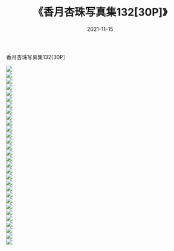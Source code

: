 ﻿---
layout: post
title:  《香月杏珠写真集132[30P]》
date:   2021-11-15
img: http://pic.660000.xyz/1:/性感/2021/香月杏珠写真集132[30P]/000.jpg
categories: [美女, 清纯, 唯美]
---

香月杏珠写真集132[30P]

  ![](http://pic.660000.xyz/1:/性感/2021/香月杏珠写真集132[30P]/001.jpg) <br> ![](http://pic.660000.xyz/1:/性感/2021/香月杏珠写真集132[30P]/002.jpg) <br> ![](http://pic.660000.xyz/1:/性感/2021/香月杏珠写真集132[30P]/003.jpg) <br> ![](http://pic.660000.xyz/1:/性感/2021/香月杏珠写真集132[30P]/004.jpg) <br> ![](http://pic.660000.xyz/1:/性感/2021/香月杏珠写真集132[30P]/005.jpg) <br> ![](http://pic.660000.xyz/1:/性感/2021/香月杏珠写真集132[30P]/006.jpg) <br> ![](http://pic.660000.xyz/1:/性感/2021/香月杏珠写真集132[30P]/007.jpg) <br> ![](http://pic.660000.xyz/1:/性感/2021/香月杏珠写真集132[30P]/008.jpg) <br> ![](http://pic.660000.xyz/1:/性感/2021/香月杏珠写真集132[30P]/009.jpg) <br> ![](http://pic.660000.xyz/1:/性感/2021/香月杏珠写真集132[30P]/010.jpg) <br> ![](http://pic.660000.xyz/1:/性感/2021/香月杏珠写真集132[30P]/011.jpg) <br> ![](http://pic.660000.xyz/1:/性感/2021/香月杏珠写真集132[30P]/012.jpg) <br> ![](http://pic.660000.xyz/1:/性感/2021/香月杏珠写真集132[30P]/013.jpg) <br> ![](http://pic.660000.xyz/1:/性感/2021/香月杏珠写真集132[30P]/014.jpg) <br> ![](http://pic.660000.xyz/1:/性感/2021/香月杏珠写真集132[30P]/015.jpg) <br> ![](http://pic.660000.xyz/1:/性感/2021/香月杏珠写真集132[30P]/016.jpg) <br> ![](http://pic.660000.xyz/1:/性感/2021/香月杏珠写真集132[30P]/017.jpg) <br> ![](http://pic.660000.xyz/1:/性感/2021/香月杏珠写真集132[30P]/018.jpg) <br> ![](http://pic.660000.xyz/1:/性感/2021/香月杏珠写真集132[30P]/019.jpg) <br> ![](http://pic.660000.xyz/1:/性感/2021/香月杏珠写真集132[30P]/020.jpg) <br> ![](http://pic.660000.xyz/1:/性感/2021/香月杏珠写真集132[30P]/021.jpg) <br> ![](http://pic.660000.xyz/1:/性感/2021/香月杏珠写真集132[30P]/022.jpg) <br> ![](http://pic.660000.xyz/1:/性感/2021/香月杏珠写真集132[30P]/023.jpg) <br> ![](http://pic.660000.xyz/1:/性感/2021/香月杏珠写真集132[30P]/024.jpg) <br> ![](http://pic.660000.xyz/1:/性感/2021/香月杏珠写真集132[30P]/025.jpg) <br> ![](http://pic.660000.xyz/1:/性感/2021/香月杏珠写真集132[30P]/026.jpg) <br> ![](http://pic.660000.xyz/1:/性感/2021/香月杏珠写真集132[30P]/027.jpg) <br> ![](http://pic.660000.xyz/1:/性感/2021/香月杏珠写真集132[30P]/028.jpg) <br> ![](http://pic.660000.xyz/1:/性感/2021/香月杏珠写真集132[30P]/029.jpg) <br> ![](http://pic.660000.xyz/1:/性感/2021/香月杏珠写真集132[30P]/030.jpg) <br>